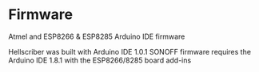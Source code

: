 # Firmware
Atmel and ESP8266 &amp; ESP8285 Arduino IDE firmware

Hellscriber was built with Arduino IDE 1.0.1
SONOFF firmware requires the Arduino IDE 1.8.1 with the ESP8266/8285 board add-ins
